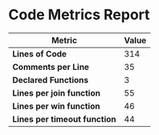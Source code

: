 # Code Metrics Report

| Metric                          | Value     |
|---------------------------------|-----------|
| **Lines of Code**               | 314       |
| **Comments per Line**           | 35        |
| **Declared Functions**          | 3         |
| **Lines per join function**     | 55        |
| **Lines per win function**      | 46        |
| **Lines per timeout function**  | 44        |

